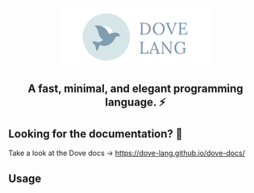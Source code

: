 <p align="center">
  <a href="https://github.com/dove-lang">
    <img src="https://raw.githubusercontent.com/dove-lang/dove/master/dove-lang-logo-banner.png" alt="Dove logo" width="300" />
  </a>
</p>

<h2 align="center">A fast, minimal, and elegant programming language. ⚡️</h1>

## Looking for the documentation? 📝

Take a look at the Dove docs -> https://dove-lang.github.io/dove-docs/ 

## Usage

